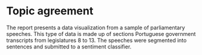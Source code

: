 # Topic agreement

The report presents a data visualization from a sample of parliamentary speeches. This type of data is made up of sections 
Portuguese government transcripts from legislatures 8 to 13. The speeches were segmented into sentences and submitted to a sentiment classifier. 
